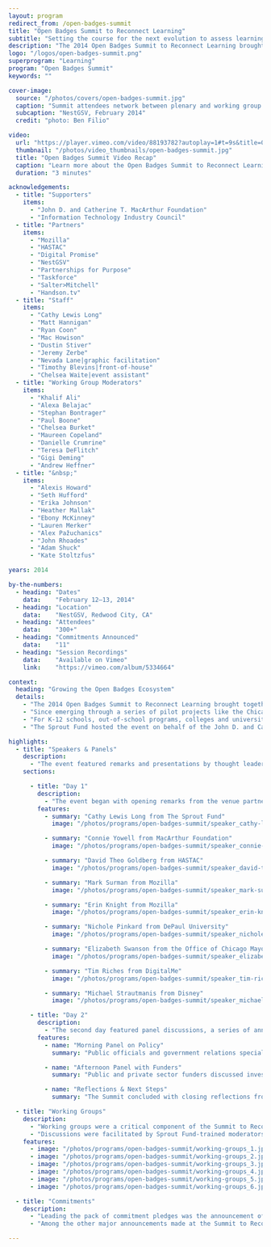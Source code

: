 ```yaml
---
layout: program
redirect_from: /open-badges-summit
title: "Open Badges Summit to Reconnect Learning"
subtitle: "Setting the course for the next evolution to assess learning and recognize skills and competencies at a Silicon Valley conference."
description: "The 2014 Open Badges Summit to Reconnect Learning brought together nearly 300 participants from around the world to work together on setting the course for the next evolution of Open Badges, a new approach to assessing learning and recognizing skills and competencies wherever they are learned—in school, on the job, in the community, or online."
logo: "/logos/open-badges-summit.png"
superprogram: "Learning"
program: "Open Badges Summit"
keywords: ""

cover-image:
  source: "/photos/covers/open-badges-summit.jpg"
  caption: "Summit attendees network between plenary and working group sessions"
  subcaption: "NestGSV, February 2014"
  credit: "photo: Ben Filio"

video:
  url: "https://player.vimeo.com/video/88193782?autoplay=1#t=9s&title=0&byline=0&portrait=0"
  thumbnail: "/photos/video_thumbnails/open-badges-summit.jpg"
  title: "Open Badges Summit Video Recap"
  caption: "Learn more about the Open Badges Summit to Reconnect Learning."
  duration: "3 minutes"

acknowledgements:
  - title: "Supporters"
    items:
      - "John D. and Catherine T. MacArthur Foundation"
      - "Information Technology Industry Council"
  - title: "Partners"
    items:
      - "Mozilla"
      - "HASTAC"
      - "Digital Promise"
      - "NestGSV"
      - "Partnerships for Purpose"
      - "Taskforce"
      - "Salter>Mitchell"
      - "Handson.tv"
  - title: "Staff"
    items:
      - "Cathy Lewis Long"
      - "Matt Hannigan"
      - "Ryan Coon"
      - "Mac Howison"
      - "Dustin Stiver"
      - "Jeremy Zerbe"
      - "Nevada Lane|graphic facilitation"
      - "Timothy Blevins|front-of-house"
      - "Chelsea Waite|event assistant"
  - title: "Working Group Moderators"
    items:
      - "Khalif Ali"
      - "Alexa Belajac"
      - "Stephan Bontrager"
      - "Paul Boone"
      - "Chelsea Burket"
      - "Maureen Copeland"
      - "Danielle Crumrine"
      - "Teresa DeFlitch"
      - "Gigi Deming"
      - "Andrew Heffner"
  - title: "&nbsp;"
    items:
      - "Alexis Howard"
      - "Seth Hufford"
      - "Erika Johnson"
      - "Heather Mallak"
      - "Ebony McKinney"
      - "Lauren Merker"
      - "Alex Pažuchanics"
      - "John Rhoades"
      - "Adam Shuck"
      - "Kate Stoltzfus"

years: 2014

by-the-numbers:
  - heading: "Dates"
    data:    "February 12–13, 2014"
  - heading: "Location"
    data:    "NestGSV, Redwood City, CA"
  - heading: "Attendees"
    data:    "300+"
  - heading: "Commitments Announced"
    data:    "11"
  - heading: "Session Recordings"
    data:    "Available on Vimeo"
    link:    "https://vimeo.com/album/5334664"

context:
  heading: "Growing the Open Badges Ecosystem"
  details:
    - "The 2014 Open Badges Summit to Reconnect Learning brought together nearly 300 participants from around the world to work together on setting the course for the next evolution of Open Badges, a new approach to assessing learning and recognizing skills and competencies wherever they are learned—in school, on the job, in the community, or online."
    - "Since emerging through a series of pilot projects like the Chicago Summer of Learning and supported by research initiatives like HASTAC, Open Badges have demonstrated the potential for disruptive innovation in the way we learn in today’s connected, digital world. Held in February 2014 in Silicon Valley, the Summit to Reconnect Learning was the first event to focus on moving Open Badges from the edges of innovation to the mainstream."
    - "For K-12 schools, out-of-school programs, colleges and universities, as well as businesses and professional organizations, open digital badges are an increasingly popular way to verify and document skills and achievements that are not adequately measured by standardized tests and traditional resumes or diplomas. Throughout the event, a wave of new business and education partners made public pledges committing to help accelerate the spread and scale of digital badges for learning."
    - "The Sprout Fund hosted the event on behalf of the John D. and Catherine T. MacArthur Foundation, a leader in the Open Badges movement."

highlights:
  - title: "Speakers & Panels"
    description:
      - "The event featured remarks and presentations by thought leaders representing key stakeholders in the badges for learning movement, as well as announcements from organizations and businesses making new commitments to contribute to the next evolution of badges for learning."
    sections:

      - title: "Day 1"
        description:
          - "The event began with opening remarks from the venue partners, Karen Cator, Executive Director of Digital Promise and Kayvan Baroumand, founder of NestGSV. Throughout the rest of the morning and early afternoon, a series of speakers and panels took the stage on different topics in the badge ecosystem."
        features:
          - summary: "Cathy Lewis Long from The Sprout Fund"
            image: "/photos/programs/open-badges-summit/speaker_cathy-lewis-long.jpg"

          - summary: "Connie Yowell from MacArthur Foundation"
            image: "/photos/programs/open-badges-summit/speaker_connie-yowell.jpg"

          - summary: "David Theo Goldberg from HASTAC"
            image: "/photos/programs/open-badges-summit/speaker_david-theo-goldberg.jpg"

          - summary: "Mark Surman from Mozilla"
            image: "/photos/programs/open-badges-summit/speaker_mark-surman.jpg"

          - summary: "Erin Knight from Mozilla"
            image: "/photos/programs/open-badges-summit/speaker_erin-knight.jpg"

          - summary: "Nichole Pinkard from DePaul University"
            image: "/photos/programs/open-badges-summit/speaker_nichole-pinkard.jpg"

          - summary: "Elizabeth Swanson from the Office of Chicago Mayor Rahm Emanuel"
            image: "/photos/programs/open-badges-summit/speaker_elizabeth-swanson.jpg"

          - summary: "Tim Riches from DigitalMe"
            image: "/photos/programs/open-badges-summit/speaker_tim-riches.jpg"

          - summary: "Michael Strautmanis from Disney"
            image: "/photos/programs/open-badges-summit/speaker_michael-strautmanis.jpg"

      - title: "Day 2"
        description:
          - "The second day featured panel discussions, a series of announcements committing to the work of Open Badges, and wrapped up with a closing plenary session."
        features:
          - name: "Morning Panel on Policy"
            summary: "Public officials and government relations specialists discuss badges for learning, featuring Thelma Melendez of the Office of Los Angeles Mayor Eric Garcetti, Jonathan Williams of Intel Corporation, and Geoff Lane of the Information Technology Industry Council."

          - name: "Afternoon Panel with Funders"
            summary: "Public and private sector funders discussed investment in Open Badges, featuring Janice Earle of the National Science Foundation, Francesca Carpenter of Qatar Foundation International, Miguel Salinas of Adobe Foundation, and Jennifer Humke of the MacArthur Foundation."

          - name: "Reflections & Next Steps"
            summary: "The Summit concluded with closing reflections from Connie Yowell of the MacArthur Foundation, Erin Knight of the Badge Alliance, Jerry Isdale of Spacegambit, Ed Meier of Big Thought, Nate Otto of Indiana University, and other attendees."

  - title: "Working Groups"
    description:
      - "Working groups were a critical component of the Summit to Reconnect Learning. Composed of a diverse array of participants, 21 groups were assembled to represent a variety of badge audiences, various levels of awareness and experience with badging, and different potential roles within Open Badges (issuers, earners, endorsers, researchers, badge system designers, etc.)."
      - "Discussions were facilitated by Sprout Fund-trained moderators who led Working Groups through a process designed to help participants at all levels of the badge awareness spectrum discuss issues related to the conception and implementation of badge projects. One of the ultimate goals of the Working Group process was to enable participants to develop pledges that would commit their organizations to the shared effort to move the Open Badges movement forward."
    features:
      - image: "/photos/programs/open-badges-summit/working-groups_1.jpg"
      - image: "/photos/programs/open-badges-summit/working-groups_2.jpg"
      - image: "/photos/programs/open-badges-summit/working-groups_3.jpg"
      - image: "/photos/programs/open-badges-summit/working-groups_4.jpg"
      - image: "/photos/programs/open-badges-summit/working-groups_5.jpg"
      - image: "/photos/programs/open-badges-summit/working-groups_6.jpg"

  - title: "Commitments"
    description:
      - "Leading the pack of commitment pledges was the announcement of the formation of the Badge Alliance, a network of organizations and individuals building and enhancing an open badging ecosystem. This new entity will take lead responsibility for stewarding the Open Badges movement as it continues to evolve. It was announced that Erin Knight, Director of Learning at Mozilla, would lead the Badge Alliance."
      - "Among the other major announcements made at the Summit to Reconnect Learning, several major global education companies including Pearson, Blackboard, edX, workforce.io and others committed to integrating the Open Badges platform into their digital credentialing systems."

---
```

